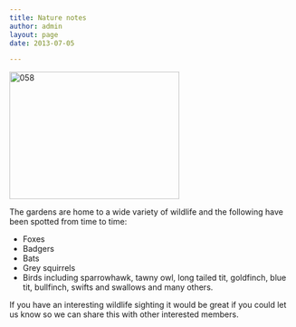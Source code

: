 ```yaml
---
title: Nature notes
author: admin
layout: page
date: 2013-07-05

---
```

[<img class="alignnone size-medium wp-image-238" alt="058" src="http://www.douglascrescentgardensassociation.org.uk/wp-content/uploads/2013/07/058-300x225.jpg" width="300" height="225" srcset="http://www.douglascrescentgardensassociation.org.uk/wp-content/uploads/2013/07/058-300x225.jpg 300w, http://www.douglascrescentgardensassociation.org.uk/wp-content/uploads/2013/07/058-1024x768.jpg 1024w, http://www.douglascrescentgardensassociation.org.uk/wp-content/uploads/2013/07/058-400x300.jpg 400w" sizes="(max-width: 300px) 100vw, 300px" />][1]

The gardens are home to a wide variety of wildlife and the following have been spotted from time to time:

  * Foxes
  * Badgers
  * Bats
  * Grey squirrels
  * Birds including sparrowhawk, tawny owl, long tailed tit, goldfinch, blue tit, bullfinch, swifts and swallows and many others.

If you have an interesting wildlife sighting it would be great if you could let us know so we can share this with other interested members.

 [1]: http://www.douglascrescentgardensassociation.org.uk/wp-content/uploads/2013/07/058.jpg